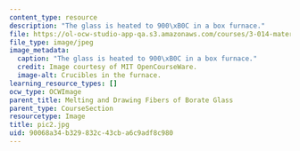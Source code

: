 ```yaml
---
content_type: resource
description: "The glass is heated to 900\xB0C in a box furnace."
file: https://ol-ocw-studio-app-qa.s3.amazonaws.com/courses/3-014-materials-laboratory-fall-2006/90068a34b329832c43cba6c9adf8c980_pic2.jpg
file_type: image/jpeg
image_metadata:
  caption: "The glass is heated to 900\xB0C in a box furnace."
  credit: Image courtesy of MIT OpenCourseWare.
  image-alt: Crucibles in the furnace.
learning_resource_types: []
ocw_type: OCWImage
parent_title: Melting and Drawing Fibers of Borate Glass
parent_type: CourseSection
resourcetype: Image
title: pic2.jpg
uid: 90068a34-b329-832c-43cb-a6c9adf8c980
---
```

